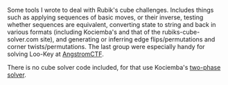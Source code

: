 Some tools I wrote to deal with Rubik's cube challenges. Includes things such as
applying sequences of basic moves, or their inverse, testing whether
sequences are equivalent, converting state to string and back
in various formats (including Kociemba's and that of the rubiks-cube-solver.com site),
and generating or inferring edge flips/permutations and corner twists/permutations.
The last group were especially handy for solving Loo-Key at [AngstromCTF](https://2020.angstromctf.com/).

There is no cube solver code included, for that use Kociemba's
[two-phase solver](https://github.com/hkociemba/RubiksCube-TwophaseSolver).
